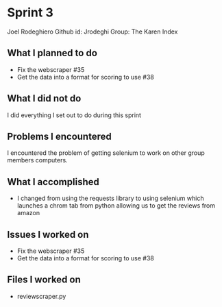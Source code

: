 # Sprint 3
Joel Rodeghiero
Github id: Jrodeghi
Group: The Karen Index

## What I planned to do
- Fix the webscraper #35
- Get the data into a format for scoring to use #38

## What I did not do
I did everything I set out to do during this sprint

## Problems I encountered
I encountered the problem of getting selenium to work on other group members computers. 

## What I accomplished
- I changed from using the requests library to using selenium which launches a chrom tab from python allowing us to get the reviews from amazon 

## Issues I worked on
- Fix the webscraper #35
- Get the data into a format for scoring to use #38

## Files I worked on 
- reviewscraper.py
